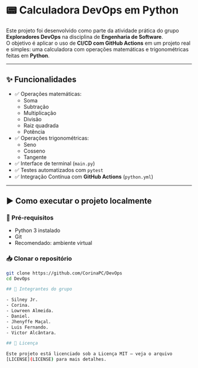 # 📟 Calculadora DevOps em Python

Este projeto foi desenvolvido como parte da atividade prática do grupo **Exploradores DevOps** na disciplina de **Engenharia de Software**.  
O objetivo é aplicar o uso de **CI/CD com GitHub Actions** em um projeto real e simples: uma calculadora com operações matemáticas e trigonométricas feitas em **Python**.

---

## ✨ Funcionalidades

- ✅ Operações matemáticas:
  - Soma
  - Subtração
  - Multiplicação
  - Divisão
  - Raiz quadrada
  - Potência
- ✅ Operações trigonométricas:
  - Seno
  - Cosseno
  - Tangente
- ✅ Interface de terminal (`main.py`)
- ✅ Testes automatizados com `pytest`
- ✅ Integração Contínua com **GitHub Actions** (`python.yml`)

---

## ▶️ Como executar o projeto localmente

### 🔧 Pré-requisitos

- Python 3 instalado
- Git
- Recomendado: ambiente virtual

### 📥 Clonar o repositório

```bash
git clone https://github.com/CorinaPC/DevOps
cd DevOps

## 👥 Integrantes do grupo

- Silney Jr.
- Corina.
- Lowreen Almeida.
- Daniel.
- Jhenyffe Maçal.
- Luis Fernando.
- Victor Alcântara.

## 📝 Licença

Este projeto está licenciado sob a Licença MIT – veja o arquivo
[LICENSE](LICENSE) para mais detalhes.
